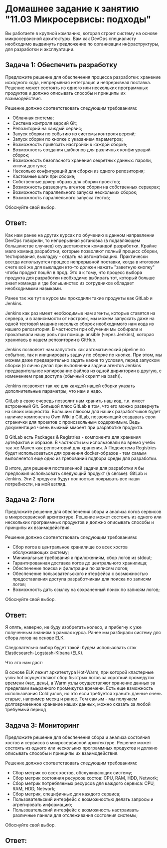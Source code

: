 # Домашнее задание к занятию "11.03 Микросервисы: подходы"

Вы работаете в крупной компанию, которая строит систему на основе микросервисной архитектуры.
Вам как DevOps специалисту необходимо выдвинуть предложение по организации инфраструктуры, для разработки и эксплуатации.


## Задача 1: Обеспечить разработку

Предложите решение для обеспечения процесса разработки: хранение исходного кода, непрерывная интеграция и непрерывная поставка. 
Решение может состоять из одного или нескольких программных продуктов и должно описывать способы и принципы их взаимодействия.

Решение должно соответствовать следующим требованиям:
- Облачная система;
- Система контроля версий Git;
- Репозиторий на каждый сервис;
- Запуск сборки по событию из системы контроля версий;
- Запуск сборки по кнопке с указанием параметров;
- Возможность привязать настройки к каждой сборке;
- Возможность создания шаблонов для различных конфигураций сборок;
- Возможность безопасного хранения секретных данных: пароли, ключи доступа;
- Несколько конфигураций для сборки из одного репозитория;
- Кастомные шаги при сборке;
- Собственные докер образы для сборки проектов;
- Возможность развернуть агентов сборки на собственных серверах;
- Возможность параллельного запуска нескольких сборок;
- Возможность параллельного запуска тестов;

Обоснуйте свой выбор.

## Ответ: 

Как нам ранее на других курсах по обучению в данном направлении DevOps говорили, то непрерывная установка (в подавляющем большинстве случаев) осуществляется командой разработки. Крайне мало команд разработки, которые позволяют полный процесс сборки, тестирования, выкладку - отдать на автоматизацию. Практически всегда используется процесс непрерывной поставки, когда в итоговом счете всё же для выкладки кто-то должен нажать "заветную кнопку" чтобы продукт пошёл в прод.
Это я к тому, что процесс выбора продукта для разработки необходимо выбирать тот, который больше знает команда и где большинство из сотрудников обладает необходимыми навыками.

Ранее так же тут в курсе мы проходили такие продукты как GitLab и Jenkins.

Jenkins как раз имеет необходимые нам агенты, которые ставятся на сервера, и в зависимости от настроек, мы можем запускать даже на одной тестовой машине несолько сборок необходимого нам кода из нашего репозитория. В частности при обучении мы собирали и прокатывали нашу роль при помощь ansible (через Jenkins), которая хранилась в нашем репозитории в GitHub. 

Jenkins позволяет нам запустить как автоматический pipeline по событию, так и  инициировать задачу по сборке по кнопке. При этом, мы можем даже предварительно задать какие то условия, перед запуском сборки (я лично делал при выполнении задачи агентов Jenkins предварительное копирование файлов из одной дириктории в другую, с изменением прав доступа (обычный скрипт на bash)).

Jenkins позволяет так же для каждой нашей сборки указать дополнительные параметры, что нам и надо.

GitLab в свою очередь позволит нам хранить наш код, т.к. имеет встроенный Git. Большой плюс GitLab в том, что его можно развернуть на своих мощностях. Большим плюсом для наших разработчиков будет наличие компонента Own Wiki в GitLab, позволяющий создавать свои странички для проектов с происзвольным содержимым. Ведь документация чоень выжный ммоент при разработке продукта.

В GitLab есть Packages & Registries - компонента для хранения артефактов и образов. В частности мы использовали во время учебы так же Maven как репозиторий для хранения. А Подсистема Registries будет использоваться для хранения docker-образов - тем самым выполняется еще одно из требований подбора среды для разработки.

В итоге, для решения поставленной задачи для разработки я бы предложил использовать следующий продукт (в связке): GitLab и Jenkins. Эти 2 продукта будут полностью покрывать все наши потребности, на мой взгляд.

## Задача 2: Логи

Предложите решение для обеспечения сбора и анализа логов сервисов в микросервисной архитектуре.
Решение может состоять из одного или нескольких программных продуктов и должно описывать способы и принципы их взаимодействия.

Решение должно соответствовать следующим требованиям:
- Сбор логов в центральное хранилище со всех хостов обслуживающих систему;
- Минимальные требования к приложениям, сбор логов из stdout;
- Гарантированная доставка логов до центрального хранилища;
- Обеспечение поиска и фильтрации по записям логов;
- Обеспечение пользовательского интерфейса с возможностью предоставления доступа разработчикам для поиска по записям логов;
- Возможность дать ссылку на сохраненный поиск по записям логов;

Обоснуйте свой выбор.

## Ответ:

Я опять, наверно, не буду изобретать колесо, и прибегну к уже полученным знаниям в рамках курса. Ранее мы разбирали систему для сбора логов на основе ELK.

Следовательно выбор будет такой: будем использовать стэк Elasticsearch-Logstash-Kibana (ELK).

Что это нам даст: 

В основе ELK лежит архитектура Hot-Warm, при которой кластерные узлы hot осуществляют сбор быстрых логов за короткий промедуток времени (час, день), а Warm узлы осуществляют хранение данных за пределами выьранного промежутка времени. Есть еще взможность использования Cold узлов, но это если требуется хранить данные очень старые, например месяц и ранее. Тем самым - мы получаем долговрмеенное хранение наших данных, можно сказать за любой требуемый период


## Задача 3: Мониторинг

Предложите решение для обеспечения сбора и анализа состояния хостов и сервисов в микросервисной архитектуре.
Решение может состоять из одного или нескольких программных продуктов и должно описывать способы и принципы их взаимодействия.

Решение должно соответствовать следующим требованиям:
- Сбор метрик со всех хостов, обслуживающих систему;
- Сбор метрик состояния ресурсов хостов: CPU, RAM, HDD, Network;
- Сбор метрик потребляемых ресурсов для каждого сервиса: CPU, RAM, HDD, Network;
- Сбор метрик, специфичных для каждого сервиса;
- Пользовательский интерфейс с возможностью делать запросы и агрегировать информацию;
- Пользовательский интерфейс с возможность настраивать различные панели для отслеживания состояния системы;

Обоснуйте свой выбор.

## Ответ:
